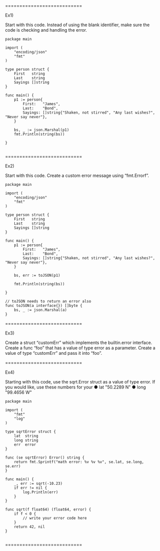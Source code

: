 ===========================

Ex1)

Start with this code. Instead of using the blank identifier, make sure the code is checking and handling the error.

```
package main

import (
	"encoding/json"
	"fmt"
)

type person struct {
	First   string
	Last    string
	Sayings []string
}

func main() {
	p1 := person{
		First:   "James",
		Last:    "Bond",
		Sayings: []string{"Shaken, not stirred", "Any last wishes?", "Never say never"},
	}

	bs, _ := json.Marshal(p1)
	fmt.Println(string(bs))

}


```

===========================

Ex2)

Start with this code. Create a custom error message using “fmt.Errorf”.

```
package main

import (
	"encoding/json"
	"fmt"
)

type person struct {
	First   string
	Last    string
	Sayings []string
}

func main() {
	p1 := person{
		First:   "James",
		Last:    "Bond",
		Sayings: []string{"Shaken, not stirred", "Any last wishes?", "Never say never"},
	}

	bs, err := toJSON(p1)

	fmt.Println(string(bs))

}

// toJSON needs to return an error also
func toJSON(a interface{}) []byte {
	bs, _ := json.Marshal(a)
}

```



===========================

Ex3)

Create a struct “customErr” which implements the builtin.error interface. Create a func “foo” that has a value of type error as a parameter. Create a value of type “customErr” and pass it into “foo”. 


===========================

Ex4)

Starting with this code, use the sqrt.Error struct as a value of type error. If you would like, use these numbers for your 
● lat "50.2289 N"
● long "99.4656 W"


```
package main

import (
	"fmt"
	"log"
)

type sqrtError struct {
	lat  string
	long string
	err  error
}

func (se sqrtError) Error() string {
	return fmt.Sprintf("math error: %v %v %v", se.lat, se.long, se.err)
}

func main() {
	_, err := sqrt(-10.23)
	if err != nil {
		log.Println(err)
	}
}

func sqrt(f float64) (float64, error) {
	if f < 0 {
		// write your error code here
	}
	return 42, nil
}


```


===========================




